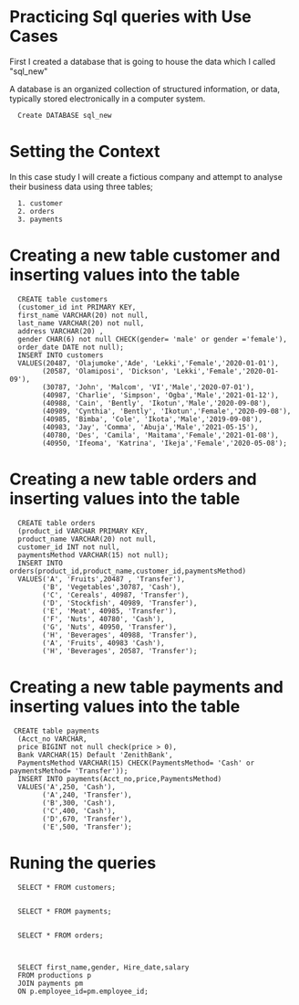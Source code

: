 # Practicing Sql queries with Use Cases

First I created a database that is going to house the data which I called  "sql_new"

A database is an organized collection of structured information, or data, typically stored electronically in a computer system.

      Create DATABASE sql_new

# Setting the Context

In this case study I will create a fictious company and attempt to analyse their business data using three tables;

      1. customer 
      2. orders 
      3. payments 

# Creating a new table customer and inserting values into the table

      CREATE table customers
      (customer_id int PRIMARY KEY,
      first_name VARCHAR(20) not null,
      last_name VARCHAR(20) not null,
      address VARCHAR(20) ,
      gender CHAR(6) not null CHECK(gender= 'male' or gender ='female'),
      order_date DATE not null);
      INSERT INTO customers
      VALUES(20487, 'Olajumoke','Ade', 'Lekki','Female','2020-01-01'),
            (20587, 'Olamiposi', 'Dickson', 'Lekki','Female','2020-01-09'),
            (30787, 'John', 'Malcom', 'VI','Male','2020-07-01'),
            (40987, 'Charlie', 'Simpson', 'Ogba','Male','2021-01-12'),
            (40988, 'Cain', 'Bently', 'Ikotun','Male','2020-09-08'),
            (40989, 'Cynthia', 'Bently', 'Ikotun','Female','2020-09-08'),
            (40985, 'Bimba', 'Cole', 'Ikota','Male','2019-09-08'),
            (40983, 'Jay', 'Comma', 'Abuja','Male','2021-05-15'),
            (40780, 'Des', 'Camila', 'Maitama','Female','2021-01-08'),
            (40950, 'Ifeoma', 'Katrina', 'Ikeja','Female','2020-05-08');
 
# Creating a new table orders and inserting values into the table   

      CREATE table orders
      (product_id VARCHAR PRIMARY KEY,
      product_name VARCHAR(20) not null,
      customer_id INT not null,
      paymentsMethod VARCHAR(15) not null);
      INSERT INTO orders(product_id,product_name,customer_id,paymentsMethod)
      VALUES('A', 'Fruits',20487 , 'Transfer'),
            ('B', 'Vegetables',30787, 'Cash'),
            ('C', 'Cereals', 40987, 'Transfer'),
            ('D', 'Stockfish', 40989, 'Transfer'),
            ('E', 'Meat', 40985, 'Transfer'),
            ('F', 'Nuts', 40780', 'Cash'),
            ('G', 'Nuts', 40950, 'Transfer'),
            ('H', 'Beverages', 40988, 'Transfer'),
            ('A', 'Fruits', 40983 'Cash'),
            ('H', 'Beverages', 20587, 'Transfer');
            
# Creating a new table payments and inserting values into the table

     CREATE table payments
      (Acct_no VARCHAR,
      price BIGINT not null check(price > 0),
      Bank VARCHAR(15) Default 'ZenithBank',
      PaymentsMethod VARCHAR(15) CHECK(PaymentsMethod= 'Cash' or paymentsMethod= 'Transfer'));
      INSERT INTO payments(Acct_no,price,PaymentsMethod)
      VALUES('A',250, 'Cash'),
            ('A',240, 'Transfer'),
            ('B',300, 'Cash'),
            ('C',400, 'Cash'),
            ('D',670, 'Transfer'),
            ('E',500, 'Transfer');
      
            
 # Runing the queries
      
      SELECT * FROM customers;
    

      SELECT * FROM payments;
     
  
      SELECT * FROM orders;
      
      
      
      SELECT first_name,gender, Hire_date,salary
      FROM productions p
      JOIN payments pm
      ON p.employee_id=pm.employee_id;
      
  
      
          
     
          

          
      

